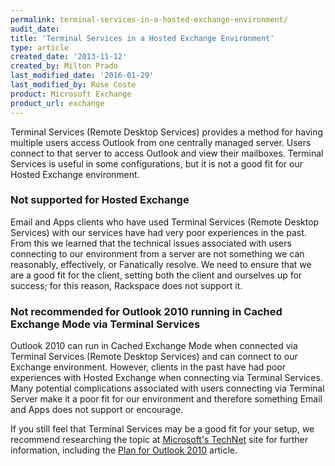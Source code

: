 ```yaml
---
permalink: terminal-services-in-a-hosted-exchange-environment/
audit_date:
title: 'Terminal Services in a Hosted Exchange Environment'
type: article
created_date: '2013-11-12'
created_by: Milton Prado
last_modified_date: '2016-01-29'
last_modified_by: Rose Coste
product: Microsoft Exchange
product_url: exchange
---
```


Terminal Services (Remote Desktop Services) provides a method for having
multiple users access Outlook from one centrally managed server.
Users connect to that server to access Outlook and view their mailboxes.
Terminal Services is useful in some configurations, but
it is not a good fit for our
Hosted Exchange environment.

### Not supported for Hosted Exchange

Email and Apps clients who have used Terminal Services (Remote Desktop
Services) with our services have had very poor experiences in the past.
From this we learned that the technical issues associated with
users connecting to our environment from a server are not something we
can reasonably, effectively, or Fanatically resolve. We need to ensure that
we are a good fit for the client, setting both the client and ourselves
up for success; for this reason, Rackspace does not support it.

### Not recommended for Outlook 2010 running in Cached Exchange Mode via Terminal Services

Outlook 2010 can run in Cached Exchange Mode when connected via
Terminal Services (Remote Desktop Services) and can connect to our
Exchange environment. However, clients in the past have had
poor experiences with Hosted Exchange when connecting via Terminal
Services. Many potential complications associated with users
connecting via Terminal Server make it a poor fit for our
environment and therefore something Email and Apps does not support or
encourage.

If you still feel that Terminal Services may be a good fit for your setup,
we recommend researching the topic at [Microsoft's
TechNet](http://technet.microsoft.com/en-us/default.aspx) site for
further information, including the
[Plan for Outlook 2010](http://technet.microsoft.com/en-us/library/ff394406.aspx)
article.
